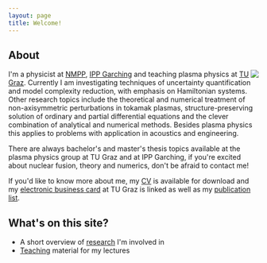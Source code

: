 ```yaml
---
layout: page
title: Welcome!
---
```


About
----------

<img style="float: right;" src="https://itp.tugraz.at/~ert/images/chris.jpg">

I'm a physicist at [NMPP](https://www.ipp.mpg.de/ippcms/de/for/bereiche/numerik), 
[IPP Garching](https://www.ipp.mpg.de/12411/garching) and teaching plasma physics
at [TU Graz](https://www.tugraz.at/).
Currently I am investigating techniques of uncertainty quantification
and model complexity reduction, with emphasis on Hamiltonian systems.
Other research topics include the theoretical and numerical
treatment of non-axisymmetric perturbations in tokamak plasmas,
structure-preserving solution of ordinary and partial differential equations
and the clever combination of analytical and numerical methods.
Besides plasma physics this applies to problems with application
in acoustics and engineering. 

There are always bachelor's and master's thesis topics available 
at the plasma physics group at TU Graz and at IPP Garching, 
if you're excited about nuclear fusion, theory and numerics,
don't be afraid to contact me!

If you'd like to know more about me, my
[CV](https://itp.tugraz.at/~ert/assets/cv.ac.2021.pdf) is available for download and
my [electronic business
card](https://online.tugraz.at/tug_online/visitenkarte.show_vcard?pPersonenId=C21936EF50DC00EC&pPersonenGruppe=3)
at TU Graz is linked as well as my [publication list](https://graz.pure.elsevier.com/de/persons/christopher-albert/publications/).


What's on this site?
-----------
* A short overview of [research](../research/) I'm involved in
* [Teaching](../teaching/) material for my lectures
